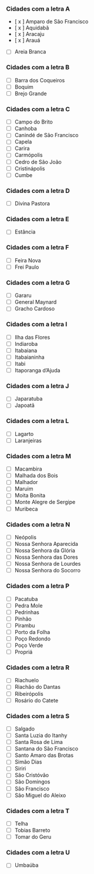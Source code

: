 ### Cidades com a letra A

- [ x ] Amparo de São Francisco
- [ x ] Aquidabã
- [ x ] Aracaju
- [ x ] Arauá
- [ ] Areia Branca

### Cidades com a letra B

- [ ] Barra dos Coqueiros
- [ ] Boquim
- [ ] Brejo Grande

### Cidades com a letra C

- [ ] Campo do Brito
- [ ] Canhoba
- [ ] Canindé de São Francisco
- [ ] Capela
- [ ] Carira
- [ ] Carmópolis
- [ ] Cedro de São João
- [ ] Cristinápolis
- [ ] Cumbe

### Cidades com a letra D

- [ ] Divina Pastora

### Cidades com a letra E

- [ ] Estância

### Cidades com a letra F

- [ ] Feira Nova
- [ ] Frei Paulo

### Cidades com a letra G

- [ ] Gararu
- [ ] General Maynard
- [ ] Gracho Cardoso

### Cidades com a letra I

- [ ] Ilha das Flores
- [ ] Indiaroba
- [ ] Itabaiana
- [ ] Itabaianinha
- [ ] Itabi
- [ ] Itaporanga d’Ajuda

### Cidades com a letra J

- [ ] Japaratuba
- [ ] Japoatã

### Cidades com a letra L

- [ ] Lagarto
- [ ] Laranjeiras

### Cidades com a letra M

- [ ] Macambira
- [ ] Malhada dos Bois
- [ ] Malhador
- [ ] Maruim
- [ ] Moita Bonita
- [ ] Monte Alegre de Sergipe
- [ ] Muribeca

### Cidades com a letra N

- [ ] Neópolis
- [ ] Nossa Senhora Aparecida
- [ ] Nossa Senhora da Glória
- [ ] Nossa Senhora das Dores
- [ ] Nossa Senhora de Lourdes
- [ ] Nossa Senhora do Socorro

### Cidades com a letra P

- [ ] Pacatuba
- [ ] Pedra Mole
- [ ] Pedrinhas
- [ ] Pinhão
- [ ] Pirambu
- [ ] Porto da Folha
- [ ] Poço Redondo
- [ ] Poço Verde
- [ ] Propriá

### Cidades com a letra R

- [ ] Riachuelo
- [ ] Riachão do Dantas
- [ ] Ribeirópolis
- [ ] Rosário do Catete

### Cidades com a letra S

- [ ] Salgado
- [ ] Santa Luzia do Itanhy
- [ ] Santa Rosa de Lima
- [ ] Santana do São Francisco
- [ ] Santo Amaro das Brotas
- [ ] Simão Dias
- [ ] Siriri
- [ ] São Cristóvão
- [ ] São Domingos
- [ ] São Francisco
- [ ] São Miguel do Aleixo

### Cidades com a letra T

- [ ] Telha
- [ ] Tobias Barreto
- [ ] Tomar do Geru

### Cidades com a letra U

- [ ] Umbaúba
